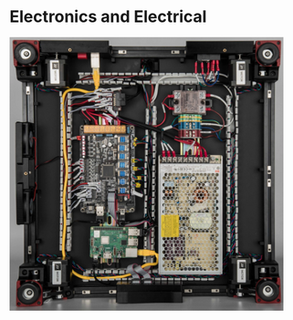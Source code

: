 # Electronics and Electrical

<img src="../images/voron-electronics.webp" width=480 height=480 title="foto" />